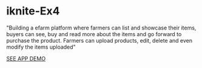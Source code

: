 # iknite-Ex4

"Building a efarm platform where farmers can list and showcase their items, buyers can see, buy and read more about the items and go forward to purchase the product. Farmers can upload products, edit, delete and even modify the items uploaded"

[SEE APP DEMO](https://farmino.netlify.app/)
